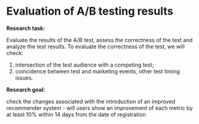 # Evaluation of A/B testing results


**Research task:**

Evaluate the results of the A/B test, assess the correctness of the test and analyze the test results. To evaluate the correctness of the test, we will check:
   1. intersection of the test audience with a competing test;
   2. coincidence between test and marketing events, other test timing issues.
   
**Research goal:**

check the changes associated with the introduction of an improved recommender system - will users show an improvement of each metric by at least 10% within 14 days from the date of registration

